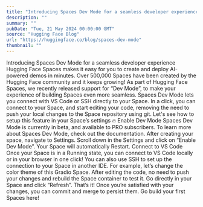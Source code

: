 ```yaml
---
title: "Introducing Spaces Dev Mode for a seamless developer experience"
description: ""
summary: ""
pubDate: "Tue, 21 May 2024 00:00:00 GMT"
source: "Hugging Face Blog"
url: "https://huggingface.co/blog/spaces-dev-mode"
thumbnail: ""
---
```


Introducing Spaces Dev Mode for a seamless developer experience
Hugging Face Spaces makes it easy for you to create and deploy AI-powered demos in minutes. Over 500,000 Spaces have been created by the Hugging Face community and it keeps growing! As part of Hugging Face Spaces, we recently released support for “Dev Mode”, to make your experience of building Spaces even more seamless.
Spaces Dev Mode lets you connect with VS Code or SSH directly to your Space. In a click, you can connect to your Space, and start editing your code, removing the need to push your local changes to the Space repository using git. Let's see how to setup this feature in your Space’s settings 🔥
Enable Dev Mode
Spaces Dev Mode is currently in beta, and available to PRO subscribers. To learn more about Spaces Dev Mode, check out the documentation. After creating your space, navigate to Settings.
Scroll down in the Settings and click on “Enable Dev Mode”. Your Space will automatically Restart.
Connect to VS Code
Once your Space is in a Running state, you can connect to VS Code locally or in your browser in one click! You can also use SSH to set up the connection to your Space in another IDE.
For example, let’s change the color theme of this Gradio Space. After editing the code, no need to push your changes and rebuild the Space container to test it. Go directly in your Space and click “Refresh”.
That’s it! Once you’re satisfied with your changes, you can commit and merge to persist them.
Go build your first Spaces here!